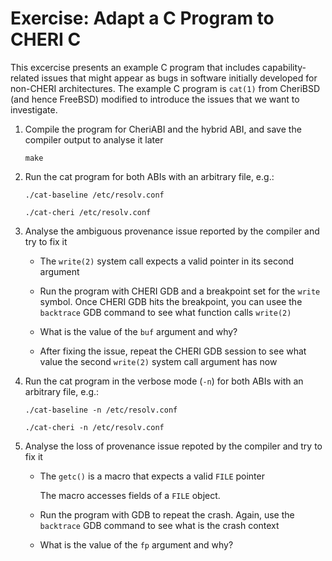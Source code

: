 # Exercise: Adapt a C Program to CHERI C

This excercise presents an example C program that includes capability-related
issues that might appear as bugs in software initially developed for non-CHERI
architectures. The example C program is `cat(1)` from CheriBSD (and hence
FreeBSD) modified to introduce the issues that we want to investigate.

1. Compile the program for CheriABI and the hybrid ABI, and save the compiler
   output to analyse it later

   ```
   make
   ```

3. Run the cat program for both ABIs with an arbitrary file, e.g.:

   ```
   ./cat-baseline /etc/resolv.conf
   ```

   ```
   ./cat-cheri /etc/resolv.conf
   ```

4. Analyse the ambiguous provenance issue reported by the compiler and
   try to fix it

   * The `write(2)` system call expects a valid pointer in its second argument

   * Run the program with CHERI GDB and a breakpoint set for the `write` symbol.
     Once CHERI GDB hits the breakpoint, you can usee the `backtrace` GDB
     command to see what function calls `write(2)`

   * What is the value of the `buf` argument and why?

   * After fixing the issue, repeat the CHERI GDB session to see what value
     the second `write(2)` system call argument has now

5. Run the cat program in the verbose mode (`-n`) for both ABIs with
   an arbitrary file, e.g.:

   ```
   ./cat-baseline -n /etc/resolv.conf
   ```

   ```
   ./cat-cheri -n /etc/resolv.conf
   ```

6. Analyse the loss of provenance issue repoted by the compiler and try to fix
   it

   * The `getc()` is a macro that expects a valid `FILE` pointer

     The macro accesses fields of a `FILE` object.

   * Run the program with GDB to repeat the crash. Again, use the `backtrace`
     GDB command to see what is the crash context

   * What is the value of the `fp` argument and why?
